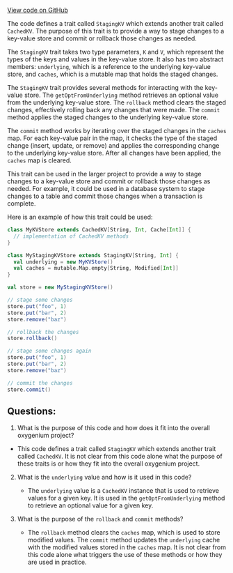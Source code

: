 [View code on GitHub](https://github.com/oxygenium/oxygenium/io/src/main/scala/org/oxygenium/io/StagingKV.scala)

The code defines a trait called `StagingKV` which extends another trait called `CachedKV`. The purpose of this trait is to provide a way to stage changes to a key-value store and commit or rollback those changes as needed. 

The `StagingKV` trait takes two type parameters, `K` and `V`, which represent the types of the keys and values in the key-value store. It also has two abstract members: `underlying`, which is a reference to the underlying key-value store, and `caches`, which is a mutable map that holds the staged changes.

The `StagingKV` trait provides several methods for interacting with the key-value store. The `getOptFromUnderlying` method retrieves an optional value from the underlying key-value store. The `rollback` method clears the staged changes, effectively rolling back any changes that were made. The `commit` method applies the staged changes to the underlying key-value store.

The `commit` method works by iterating over the staged changes in the `caches` map. For each key-value pair in the map, it checks the type of the staged change (insert, update, or remove) and applies the corresponding change to the underlying key-value store. After all changes have been applied, the `caches` map is cleared.

This trait can be used in the larger project to provide a way to stage changes to a key-value store and commit or rollback those changes as needed. For example, it could be used in a database system to stage changes to a table and commit those changes when a transaction is complete. 

Here is an example of how this trait could be used:

```scala
class MyKVStore extends CachedKV[String, Int, Cache[Int]] {
  // implementation of CachedKV methods
}

class MyStagingKVStore extends StagingKV[String, Int] {
  val underlying = new MyKVStore()
  val caches = mutable.Map.empty[String, Modified[Int]]
}

val store = new MyStagingKVStore()

// stage some changes
store.put("foo", 1)
store.put("bar", 2)
store.remove("baz")

// rollback the changes
store.rollback()

// stage some changes again
store.put("foo", 1)
store.put("bar", 2)
store.remove("baz")

// commit the changes
store.commit()
```
## Questions: 
 1. What is the purpose of this code and how does it fit into the overall oxygenium project?
   - This code defines a trait called `StagingKV` which extends another trait called `CachedKV`. It is not clear from this code alone what the purpose of these traits is or how they fit into the overall oxygenium project.
   
2. What is the `underlying` value and how is it used in this code?
   - The `underlying` value is a `CachedKV` instance that is used to retrieve values for a given key. It is used in the `getOptFromUnderlying` method to retrieve an optional value for a given key.

3. What is the purpose of the `rollback` and `commit` methods?
   - The `rollback` method clears the `caches` map, which is used to store modified values. The `commit` method updates the `underlying` cache with the modified values stored in the `caches` map. It is not clear from this code alone what triggers the use of these methods or how they are used in practice.